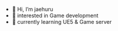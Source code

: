 - 👋 Hi, I’m jaehuru
- 👀 interested in Game development
- 🌱 currently learning UE5 & Game server

<!---
jaehuru/jaehuru is a ✨ special ✨ repository because its `README.md` (this file) appears on your GitHub profile.
You can click the Preview link to take a look at your changes.
--->
